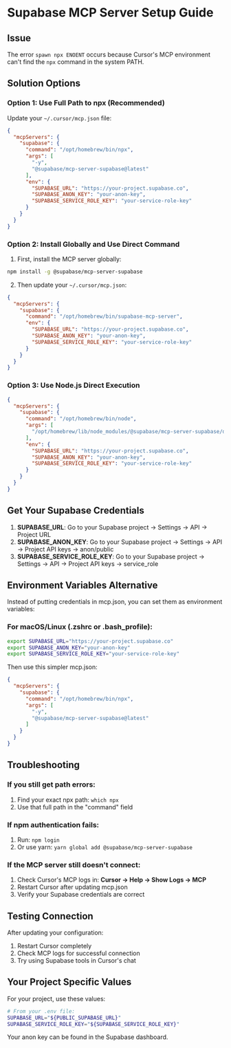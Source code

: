 # Supabase MCP Server Setup Guide

## Issue
The error `spawn npx ENOENT` occurs because Cursor's MCP environment can't find the `npx` command in the system PATH.

## Solution Options

### Option 1: Use Full Path to npx (Recommended)

Update your `~/.cursor/mcp.json` file:

```json
{
  "mcpServers": {
    "supabase": {
      "command": "/opt/homebrew/bin/npx",
      "args": [
        "-y",
        "@supabase/mcp-server-supabase@latest"
      ],
      "env": {
        "SUPABASE_URL": "https://your-project.supabase.co",
        "SUPABASE_ANON_KEY": "your-anon-key",
        "SUPABASE_SERVICE_ROLE_KEY": "your-service-role-key"
      }
    }
  }
}
```

### Option 2: Install Globally and Use Direct Command

1. First, install the MCP server globally:
```bash
npm install -g @supabase/mcp-server-supabase
```

2. Then update your `~/.cursor/mcp.json`:
```json
{
  "mcpServers": {
    "supabase": {
      "command": "/opt/homebrew/bin/supabase-mcp-server",
      "env": {
        "SUPABASE_URL": "https://your-project.supabase.co",
        "SUPABASE_ANON_KEY": "your-anon-key", 
        "SUPABASE_SERVICE_ROLE_KEY": "your-service-role-key"
      }
    }
  }
}
```

### Option 3: Use Node.js Direct Execution

```json
{
  "mcpServers": {
    "supabase": {
      "command": "/opt/homebrew/bin/node",
      "args": [
        "/opt/homebrew/lib/node_modules/@supabase/mcp-server-supabase/dist/index.js"
      ],
      "env": {
        "SUPABASE_URL": "https://your-project.supabase.co",
        "SUPABASE_ANON_KEY": "your-anon-key",
        "SUPABASE_SERVICE_ROLE_KEY": "your-service-role-key"
      }
    }
  }
}
```

## Get Your Supabase Credentials

1. **SUPABASE_URL**: Go to your Supabase project → Settings → API → Project URL
2. **SUPABASE_ANON_KEY**: Go to your Supabase project → Settings → API → Project API keys → anon/public
3. **SUPABASE_SERVICE_ROLE_KEY**: Go to your Supabase project → Settings → API → Project API keys → service_role

## Environment Variables Alternative

Instead of putting credentials in mcp.json, you can set them as environment variables:

### For macOS/Linux (.zshrc or .bash_profile):
```bash
export SUPABASE_URL="https://your-project.supabase.co"
export SUPABASE_ANON_KEY="your-anon-key"
export SUPABASE_SERVICE_ROLE_KEY="your-service-role-key"
```

Then use this simpler mcp.json:
```json
{
  "mcpServers": {
    "supabase": {
      "command": "/opt/homebrew/bin/npx",
      "args": [
        "-y",
        "@supabase/mcp-server-supabase@latest"
      ]
    }
  }
}
```

## Troubleshooting

### If you still get path errors:
1. Find your exact npx path: `which npx`
2. Use that full path in the "command" field

### If npm authentication fails:
1. Run: `npm login`
2. Or use yarn: `yarn global add @supabase/mcp-server-supabase`

### If the MCP server still doesn't connect:
1. Check Cursor's MCP logs in: **Cursor → Help → Show Logs → MCP**
2. Restart Cursor after updating mcp.json
3. Verify your Supabase credentials are correct

## Testing Connection

After updating your configuration:
1. Restart Cursor completely
2. Check MCP logs for successful connection
3. Try using Supabase tools in Cursor's chat

## Your Project Specific Values

For your project, use these values:

```bash
# From your .env file:
SUPABASE_URL="${PUBLIC_SUPABASE_URL}"
SUPABASE_SERVICE_ROLE_KEY="${SUPABASE_SERVICE_ROLE_KEY}"
```

Your anon key can be found in the Supabase dashboard. 